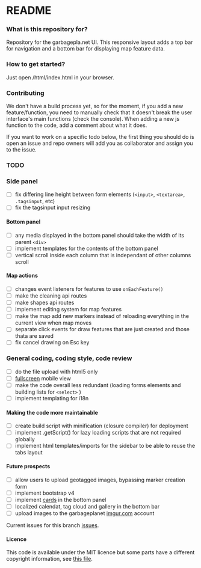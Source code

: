 # README #

### What is this repository for? ###

Repository for the garbagepla.net UI. This responsive layout adds a top bar for navigation and a bottom bar for displaying map feature data.

### How to get started? ###

Just open /html/index.html in your browser.

### Contributing

We don't have a build process yet, so for the moment, if you add a new feature/function, you need to manually check that it doesn't break the user interface's main functions (check the console). When adding a new js function to the code, add a comment about what it does.

If you want to work on a specific todo below, the first thing you should do is open an issue and repo owners will add you as collaborator and assign you to the issue.

### TODO

### Side panel

- [ ] fix differing line height between form elements (`<input>`, `<textarea>`, `.tagsinput`, etc)
- [ ] fix the tagsinput input resizing

#### Bottom panel
- [ ] any media displayed in the bottom panel should take the width of its parent `<div>`
- [ ] implement templates for the contents of the bottom panel
- [ ] vertical scroll inside each column that is independant of other columns scroll

#### Map actions
- [ ] changes event listeners for features to use `onEachFeature()`
- [ ] make the cleaning api routes
- [ ] make shapes api routes
- [ ] implement editing system for map features
- [ ] make the map add new markers instead of reloading everything in the current view when map moves
- [ ] separate click events for draw features that are just created and those thata are saved
- [ ] fix cancel drawing on Esc key

### General coding, coding style, code review
- [ ] do the file upload with html5 only
- [ ] [fullscreen](http://www.html5rocks.com/en/mobile/fullscreen/) mobile view
- [ ] make the code overall less redundant (loading forms elements and building lists for `<select>` )
- [ ] implement templating for i18n

#### Making the code more maintainable
- [ ] create build script with minification (closure compiler) for deployment
- [ ] implement .getScript() for lazy loading scripts that are not required globally
- [ ] implement html templates/imports for the sidebar to be able to reuse the tabs layout

#### Future prospects
- [ ] allow users to upload geotagged images, bypassing marker creation form
- [ ] implement bootstrap v4
- [ ] implement [cards](http://v4-alpha.getbootstrap.com/components/card/) in the bottom panel
- [ ] localized calendat, tag cloud and gallery in the bottom bar
- [ ] upload images to the garbageplanet [imgur.com](https://api.imgur.com/oauth2) account 

Current issues for this branch [issues](https://github.com/garbageplanet/web-ui/labels/branch%3Abottom-bar).

#### Licence
This code is available under the MIT licence but some parts have a different copyright information, see [this file](https://github.com/garbageplanet/web-ui/blob/bottom-bar/license.md).